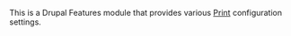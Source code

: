 This is a Drupal Features module that provides various [Print](https://www.drupal.org/project/print) configuration settings.
